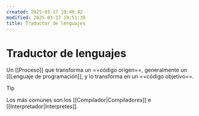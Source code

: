 ```yaml
---
created: 2025-03-17 19:40:42
modified: 2025-03-17 19:51:39
title: Traductor de lenguajes
---
```


# Traductor de lenguajes

Un [[Proceso]] que transforma un ==código origen==, generalmente un [[Lenguaje de programación]], y lo transforma en un ==código objetivo==.

> [!tip]
> Los más comunes son los [[Compilador|Compiladores]] e [[Interpretador|Interpretes]].

